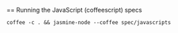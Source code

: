== Running the JavaScript (coffeescript) specs

```
coffee -c . && jasmine-node --coffee spec/javascripts
```
